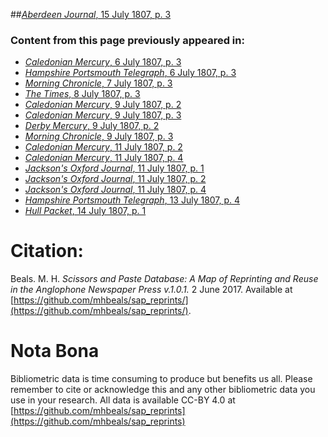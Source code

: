 ##[*Aberdeen Journal*, 15 July 1807, p. 3](https://mhbeals.github.io/sap_html/Aberdeen-Journal/Aberdeen-Journal-15-July-1807-p-3)

### Content from this page previously appeared in:
+ [*Caledonian Mercury*, 6 July 1807, p. 3](https://mhbeals.github.io/sap_html/Caledonian-Mercury/Caledonian-Mercury-6-July-1807-p-3)
+ [*Hampshire Portsmouth Telegraph*, 6 July 1807, p. 3](https://mhbeals.github.io/sap_html/Hampshire-Portsmouth-Telegraph/Hampshire-Portsmouth-Telegraph-6-July-1807-p-3)
+ [*Morning Chronicle*, 7 July 1807, p. 3](https://mhbeals.github.io/sap_html/Morning-Chronicle/Morning-Chronicle-7-July-1807-p-3)
+ [*The Times*, 8 July 1807, p. 3](https://mhbeals.github.io/sap_html/The-Times/The-Times-8-July-1807-p-3)
+ [*Caledonian Mercury*, 9 July 1807, p. 2](https://mhbeals.github.io/sap_html/Caledonian-Mercury/Caledonian-Mercury-9-July-1807-p-2)
+ [*Caledonian Mercury*, 9 July 1807, p. 3](https://mhbeals.github.io/sap_html/Caledonian-Mercury/Caledonian-Mercury-9-July-1807-p-3)
+ [*Derby Mercury*, 9 July 1807, p. 2](https://mhbeals.github.io/sap_html/Derby-Mercury/Derby-Mercury-9-July-1807-p-2)
+ [*Morning Chronicle*, 9 July 1807, p. 3](https://mhbeals.github.io/sap_html/Morning-Chronicle/Morning-Chronicle-9-July-1807-p-3)
+ [*Caledonian Mercury*, 11 July 1807, p. 2](https://mhbeals.github.io/sap_html/Caledonian-Mercury/Caledonian-Mercury-11-July-1807-p-2)
+ [*Caledonian Mercury*, 11 July 1807, p. 4](https://mhbeals.github.io/sap_html/Caledonian-Mercury/Caledonian-Mercury-11-July-1807-p-4)
+ [*Jackson's Oxford Journal*, 11 July 1807, p. 1](https://mhbeals.github.io/sap_html/Jackson's-Oxford-Journal/Jackson's-Oxford-Journal-11-July-1807-p-1)
+ [*Jackson's Oxford Journal*, 11 July 1807, p. 2](https://mhbeals.github.io/sap_html/Jackson's-Oxford-Journal/Jackson's-Oxford-Journal-11-July-1807-p-2)
+ [*Jackson's Oxford Journal*, 11 July 1807, p. 4](https://mhbeals.github.io/sap_html/Jackson's-Oxford-Journal/Jackson's-Oxford-Journal-11-July-1807-p-4)
+ [*Hampshire Portsmouth Telegraph*, 13 July 1807, p. 4](https://mhbeals.github.io/sap_html/Hampshire-Portsmouth-Telegraph/Hampshire-Portsmouth-Telegraph-13-July-1807-p-4)
+ [*Hull Packet*, 14 July 1807, p. 1](https://mhbeals.github.io/sap_html/Hull-Packet/Hull-Packet-14-July-1807-p-1)
                    
# Citation: 

Beals. M. H. *Scissors and Paste Database: A Map of Reprinting and Reuse in the Anglophone Newspaper Press v.1.0.1.* 2 June 2017. Available at [https://github.com/mhbeals/sap_reprints/](https://github.com/mhbeals/sap_reprints/). 
                    
# Nota Bona

Bibliometric data is time consuming to produce but benefits us all. Please remember to cite or acknowledge this and any other bibliometric data you use in your research. All data is available CC-BY 4.0 at [https://github.com/mhbeals/sap_reprints](https://github.com/mhbeals/sap_reprints)